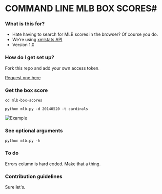 # COMMAND LINE MLB BOX SCORES#

### What is this for? ###

* Hate having to search for MLB scores in the browser? Of course you do.
* We're using [xmlstats API](https://erikberg.com/api)
* Version 1.0

### How do I get set up? ###

Fork this repo and add your own access token.

[Request one here](https://erikberg.com/request-invite)

### Get the box score
``cd mlb-box-scores``

``python mlb.py -d 20140520 -t cardinals``

![Example](https://i.imgur.com/uC7jZAX.png)

### See optional arguments
``python mlb.py -h``

### To do ###

Errors column is hard coded. Make that a thing.


### Contribution guidelines ###

Sure let's.
